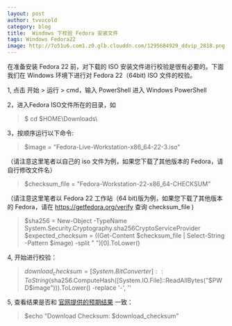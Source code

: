 ```yaml
---
layout: post
author: tvvocold
category: blog
title:  Windows 下校验 Fedora 安装文件
tags: Windows Fedora22       
image: http://7o51u6.com1.z0.glb.clouddn.com/1295684929_ddvip_2818.png
---
```


在准备安装 Fedora 22 前，对下载的 ISO 安装文件进行校验是很有必要的。下面我们在 Windows 环境下进行对 Fedora 22（64bit) ISO 文件的校验。

1, 点击 开始 > 运行 > cmd，输入 PowerShell 进入 Windows PowerShell

2，进入Fedora ISO文件所在的目录，如

> $ cd $HOME\Downloads\

3，按顺序运行以下命令:

> $image = "Fedora-Live-Workstation-x86_64-22-3.iso"

（请注意这里笔者以自己的 iso 文件为例，如果您下载了其他版本的 Fedora，请自行修改文件名）

> $checksum_file = "Fedora-Workstation-22-x86_64-CHECKSUM"

（请注意这里笔者以 Fedora 22 工作站（64 bit)版为例，如果您下载了其他版本的 Fedora，请在 https://getfedora.org/verify 查询 checksum_file )

> $sha256 = New-Object -TypeName System.Security.Cryptography.sha256CryptoServiceProvider
> $expected_checksum = ((Get-Content $checksum_file | Select-String -Pattern $image) -split " ")[0].ToLower()

4, 开始进行校验：

> $download_checksum = [System.BitConverter]::ToString($sha256.ComputeHash([System.IO.File]::ReadAllBytes("$PWD\$image"))).ToLower() -replace '-', ''

5, 查看结果是否和 [官网提供的预期结果](https://getfedora.org/static/checksums/Fedora-Workstation-22-x86_64-CHECKSUM) 一致：

> $echo "Download Checksum: $download_checksum" 


